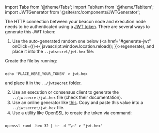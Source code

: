 import Tabs from '@theme/Tabs';
import TabItem from '@theme/TabItem';
import JWTGenerator from '@site/src/components/JWTGenerator';

The HTTP connection between your beacon node and execution node needs to be authenticated using a [JWT token](https://jwt.io/). There are several ways to generate this JWT token:

1. Use the auto-generated random one below (<a href="#generate-jwt" onClick={()=>{ javascript:window.location.reload(); }}>regenerate</a>), and place it into the `..jwtsecret/jwt.hex` file:

<JWTGenerator />

Create the file by running:

```shell

echo 'PLACE_HERE_YOUR_TOKEN' > jwt.hex

```

and place it in the `../jwtsecret` folder.

2. Use an execution or consensus client to generate the `../jwtsecret/jwt.hex` file (check their documentation).
3. Use an online generator like [this](https://seanwasere.com/generate-random-hex/). Copy and paste this value into a `../jwtsecret/jwt.hex` file.
4. Use a utility like OpenSSL to create the token via command: 

```shell

openssl rand -hex 32 | tr -d "\n" > "jwt.hex"

```
